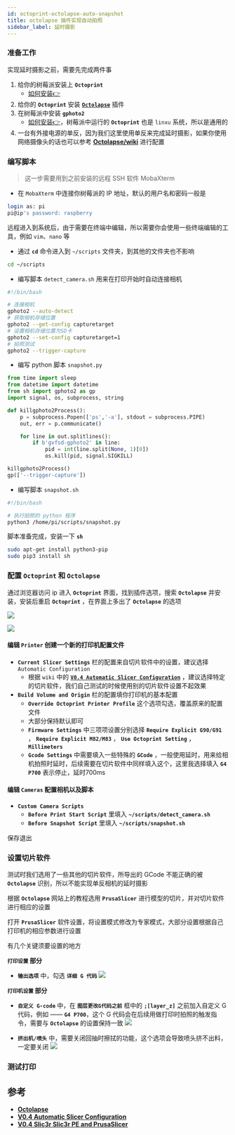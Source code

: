 ```yaml
---
id: octoprint-octolapse-auto-snapshot
title: octolapse 插件实现自动拍照
sidebar_label: 延时摄影
---
```


### 准备工作

实现延时摄影之前，需要先完成两件事
1. 给你的树莓派安装上 **`Octoprint`**
   - [如何安装👉](https://sinnammanyo.cn/docs/docs/project/3D%E6%89%93%E5%8D%B0%E5%BB%B6%E6%97%B6%E6%91%84%E5%BD%B1/raspberry-pi-octoprint)
2. 给你的 **`Octoprint`** 安装 **[`Octolapse`](https://plugins.octoprint.org/plugins/octolapse/)** 插件
2. 在树莓派中安装 **`gphoto2`**
   - [如何安装👉](https://sinnammanyo.cn/docs/docs/project/3D%E6%89%93%E5%8D%B0%E5%BB%B6%E6%97%B6%E6%91%84%E5%BD%B1/gphoto2-get-capture)，树莓派中运行的 **`Octoprint`** 也是 `linxu` 系统，所以是通用的
3. 一台有外接电源的单反，因为我们这里使用单反来完成延时摄影，如果你使用网络摄像头的话也可以参考 **[Octolapse/wiki](https://github.com/FormerLurker/Octolapse/wiki)** 进行配置

### 编写脚本
> 这一步需要用到之前安装的远程 SSH 软件 MobaXterm

- 在 `MobaXterm` 中连接你树莓派的 IP 地址，默认的用户名和密码一般是

``` sh
login as: pi
pi@ip's password: raspberry
```

远程进入到系统后，由于需要在终端中编辑，所以需要你会使用一些终端编辑的工具，例如 `vim`、`nano` 等

- 通过 **`cd`** 命令进入到 `~/scripts` 文件夹，到其他的文件夹也不影响

``` sh 
cd ~/scripts
```

- 编写脚本 `detect_camera.sh` 用来在打印开始时自动连接相机

``` sh title="detect_camera.sh"
#!/bin/bash

# 连接相机
gphoto2 --auto-detect
# 获取相机存储位置
gphoto2 --get-config capturetarget
# 设置相机存储位置为SD卡
gphoto2 --set-config capturetarget=1
# 拍照测试
gphoto2 --trigger-capture
```

- 编写 python 脚本 `snapshot.py`

``` py title="snapshot.py"
from time import sleep
from datetime import datetime
from sh import gphoto2 as gp
import signal, os, subprocess, string

def killgphoto2Process():
    p = subprocess.Popen(['ps','-a'], stdout = subprocess.PIPE)
    out, err = p.communicate()

    for line in out.splitlines():
        if b'gvfsd-gphoto2' in line:
            pid = int(line.split(None, 1)[0])
            os.kill(pid, signal.SIGKILL)

killgphoto2Process()
gp(['--trigger-capture'])
```

- 编写脚本 `snapshot.sh`

``` sh title="snapshot.sh"
#!/bin/bash

# 执行拍照的 python 程序
python3 /home/pi/scripts/snapshot.py
```

脚本准备完成，安装一下 **`sh`**

``` sh
sudo apt-get install python3-pip
sudo pip3 install sh
```
### 配置 `Octoprint` 和 `Octolapse`

通过浏览器访问 ip 进入 **`Octoprint`** 界面，找到插件选项，搜索 **`Octolapse`** 并安装，安装后重启 **`Octoprint`** ，在界面上多出了 **`Octolapse`** 的选项

![](https://pictures-1304295136.cos.ap-guangzhou.myqcloud.com/screenshot/3D%E6%89%93%E5%8D%B0%E5%BB%B6%E6%97%B6%E6%91%84%E5%BD%B1/plugin-install.png)

![](https://pictures-1304295136.cos.ap-guangzhou.myqcloud.com/screenshot/3D%E6%89%93%E5%8D%B0%E5%BB%B6%E6%97%B6%E6%91%84%E5%BD%B1/Octolapse.png)
#### 编辑 `Printer` 创建一个新的打印机配置文件

- **`Current Slicer Settings`** 栏的配置来自切片软件中的设置，建议选择 `Automatic Configuration`
  - 根据 `wiki` 中的 **[`V0.4 Automatic Slicer Configuration`](https://github.com/FormerLurker/Octolapse/wiki/V0.4---Automatic-Slicer-Configuration)** ，建议选择特定的切片软件，我们自己测试的时候使用别的切片软件设置不起效果
- **`Build Volume and Origin`** 栏的配置填你打印机的基本配置
  - **`Override Octoprint Printer Profile`** 这个选项勾选，覆盖原来的配置文件
  - 大部分保持默认即可
  - **`Firmware Settings`** 中三项项设置分别选择 **`Require Explicit G90/G91`** ， **`Require Explicit M82/M83`** ， **`Use Octoprint Setting`** ， **`Millimeters`**
  - **`Gcode Settings`** 中需要填入一些特殊的 **`GCode`** ，一般使用延时，用来给相机拍照时延时，后续需要在切片软件中同样填入这个，这里我选择填入 **`G4 P700`** 表示停止，延时700ms

#### 编辑 `Cameras` 配置相机以及脚本

- **`Custom Camera Scripts`**
  - **`Before Print Start Script`** 里填入 **`~/scripts/detect_camera.sh`**
  - **`Before Snapshot Script`** 里填入 **`~/scripts/snapshot.sh`**

保存退出

### 设置切片软件
测试时我们选用了一些其他的切片软件，所导出的 GCode 不能正确的被 **`Octolapse`** 识别，所以不能实现单反相机的延时摄影

根据 **`Octolapse`** 网站上的教程选用 **`PrusaSlicer`** 进行模型的切片，并对切片软件进行相应的设置

打开 **`PrusaSlicer`** 软件设置，将设置模式修改为专家模式，大部分设置根据自己打印机的相应参数进行设置

有几个关键须要设置的地方

**`打印设置` 部分**
- **`输出选项`** 中，勾选 **`详细 G 代码`**
![](https://pictures-1304295136.cos.ap-guangzhou.myqcloud.com/screenshot/3D%E6%89%93%E5%8D%B0%E5%BB%B6%E6%97%B6%E6%91%84%E5%BD%B1/%E8%AF%A6%E7%BB%86G%E4%BB%A3%E7%A0%81.png)

**`打印机设置` 部分**
- **`自定义 G-code`** 中，在 **`图层更改G代码之前`** 框中的 **`;[layer_z]`** 之前加入自定义 G 代码，例如 —— **`G4 P700`**，这个 G 代码会在后续用做打印时拍照的触发指令，需要与 **`Octolapse`** 的设置保持一致
![](https://pictures-1304295136.cos.ap-guangzhou.myqcloud.com/screenshot/3D%E6%89%93%E5%8D%B0%E5%BB%B6%E6%97%B6%E6%91%84%E5%BD%B1/%E8%87%AA%E5%AE%9A%E4%B9%89G-code.png)

- **`挤出机/喷头`** 中，需要关闭回抽时擦拭的功能，这个选项会导致喷头挤不出料，一定要关闭
![](https://pictures-1304295136.cos.ap-guangzhou.myqcloud.com/screenshot/3D%E6%89%93%E5%8D%B0%E5%BB%B6%E6%97%B6%E6%91%84%E5%BD%B1/%E8%87%AA%E5%AE%9A%E4%B9%89G-code.png)

### 测试打印


## 参考
- **[Octolapse](https://plugins.octoprint.org/plugins/octolapse/)**
- **[V0.4 Automatic Slicer Configuration](https://github.com/FormerLurker/Octolapse/wiki/V0.4---Automatic-Slicer-Configuration)**
- **[V0.4 Slic3r Slic3r PE and PrusaSlicer](https://github.com/FormerLurker/Octolapse/wiki/V0.4---Slic3r-Slic3r-PE-and-PrusaSlicer)**